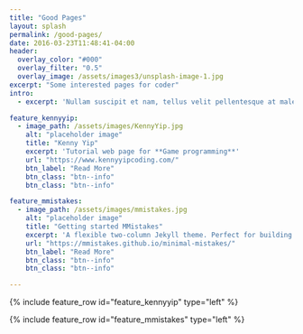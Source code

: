 ```yaml
---
title: "Good Pages"
layout: splash
permalink: /good-pages/
date: 2016-03-23T11:48:41-04:00
header:
  overlay_color: "#000"
  overlay_filter: "0.5"
  overlay_image: /assets/images3/unsplash-image-1.jpg
excerpt: "Some interested pages for coder"
intro: 
  - excerpt: 'Nullam suscipit et nam, tellus velit pellentesque at malesuada, enim eaque. Quis nulla, netus tempor in diam gravida tincidunt, *proin faucibus* voluptate felis id sollicitudin. Centered with `type="center"`'

feature_kennyyip:
  - image_path: /assets/images/KennyYip.jpg
    alt: "placeholder image"
    title: "Kenny Yip"
    excerpt: 'Tutorial web page for **Game programming**'
    url: "https://www.kennyyipcoding.com/"
    btn_label: "Read More"
    btn_class: "btn--info"
    btn_class: "btn--info"

feature_mmistakes:
  - image_path: /assets/images/mmistakes.jpg
    alt: "placeholder image"
    title: "Getting started MMistakes"
    excerpt: 'A flexible two-column Jekyll theme. Perfect for building personal sites, blogs, and portfolios.'
    url: "https://mmistakes.github.io/minimal-mistakes/"
    btn_label: "Read More"
    btn_class: "btn--info"
    btn_class: "btn--info"

---
```


{% include feature_row id="feature_kennyyip" type="left" %}

{% include feature_row id="feature_mmistakes" type="left" %}
